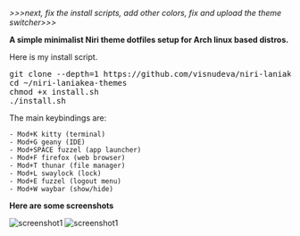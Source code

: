 *>>>*next, fix the install scripts, add other colors, fix and upload the theme switcher>>>**

**A simple minimalist Niri theme dotfiles setup for Arch linux based distros.**

Here is my install script.

<pre>git clone --depth=1 https://github.com/visnudeva/niri-laniakea-themes.git ~/Niri70S
cd ~/niri-laniakea-themes
chmod +x install.sh
./install.sh</pre>

The main keybindings are:
     
    - Mod+K kitty (terminal)
    - Mod+G geany (IDE)
    - Mod+SPACE fuzzel (app launcher)
    - Mod+F firefox (web browser)
    - Mod+T thunar (file manager)
    - Mod+L swaylock (lock)
    - Mod+E fuzzel (logout menu)
    - Mod+W waybar (show/hide)


**Here are some screenshots**

![screenshot1](https://github.com/visnudeva/niri-laniakea-themes/blob/main/Screenshot1.png)
![screenshot1](https://github.com/visnudeva/niri-laniakea-themes/blob/main/Screenshot2.png)

